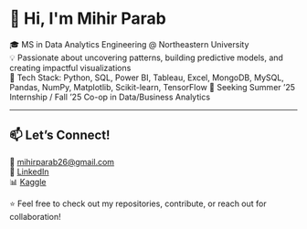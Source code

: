 # 👋 Hi, I'm Mihir Parab

🎓 MS in Data Analytics Engineering @ Northeastern University  
💡 Passionate about uncovering patterns, building predictive models, and creating impactful visualizations  
🧰 Tech Stack: Python, SQL, Power BI, Tableau, Excel, MongoDB, MySQL, Pandas, NumPy, Matplotlib, Scikit-learn, TensorFlow
📍 Seeking Summer ’25 Internship / Fall ’25 Co-op in Data/Business Analytics  

---

## 📫 Let’s Connect!

📧 [mihirparab26@gmail.com](mailto:mihirparab26@gmail.com)  
🔗 [LinkedIn](https://www.linkedin.com/in/mihir-parab)  
📊 [Kaggle](https://www.kaggle.com/mihirparab30p)

⭐ Feel free to check out my repositories, contribute, or reach out for collaboration!
